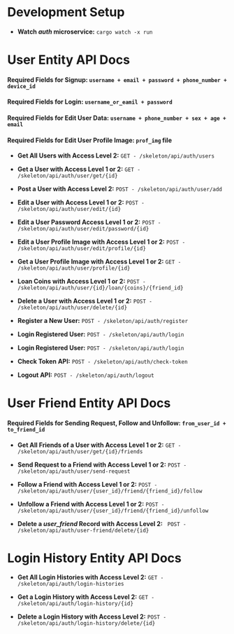 



# Development Setup

* **Watch _auth_ microservice:** ```cargo watch -x run```

# User Entity API Docs

#### Required Fields for Signup: ```username + email + password + phone_number + device_id```

#### Required Fields for Login: ```username_or_eamil + password```

#### Required Fields for Edit User Data: ```username + phone_number + sex + age + email```

#### Required Fields for Edit User Profile Image: ```prof_img``` file

* **Get All Users with Access Level 2:** ```GET - /skeleton/api/auth/users```

* **Get a User with Access Level 1 or 2:** ```GET - /skeleton/api/auth/user/get/{id}```

* **Post a User with Access Level 2:** ```POST - /skeleton/api/auth/user/add```

* **Edit a User with Access Level 1 or 2:** ```POST - /skeleton/api/auth/user/edit/{id}```

* **Edit a User Password Access Level 1 or 2:** ```POST - /skeleton/api/auth/user/edit/password/{id}```

* **Edit a User Profile Image with Access Level 1 or 2:** ```POST - /skeleton/api/auth/user/edit/profile/{id}```

* **Get a User Profile Image with Access Level 1 or 2:** ```GET - /skeleton/api/auth/user/profile/{id}```

* **Loan Coins with Access Level 1 or 2:** ```POST - /skeleton/api/auth/user/{id}/loan/{coins}/{friend_id}```

* **Delete a User with Access Level 1 or 2:** ```POST - /skeleton/api/auth/user/delete/{id}```

* **Register a New User:** ```POST - /skeleton/api/auth/register```

* **Login Registered User:** ```POST - /skeleton/api/auth/login```

* **Login Registered User:** ```POST - /skeleton/api/auth/login```

* **Check Token API:** ```POST - /skeleton/api/auth/check-token```

* **Logout API:** ```POST - /skeleton/api/auth/logout```

# User Friend Entity API Docs

#### Required Fields for Sending Request, Follow and Unfollow: ```from_user_id + to_friend_id```

* **Get All Friends of a User with Access Level 1 or 2:** ```GET - /skeleton/api/auth/user/get/{id}/friends```

* **Send Request to a Friend with Access Level 1 or 2:** ```POST - /skeleton/api/auth/user/send-request```

* **Follow a Friend with Access Level 1 or 2:** ```POST - /skeleton/api/auth/user/{user_id}/friend/{friend_id}/follow```

* **Unfollow a Friend with Access Level 1 or 2:** ```POST - /skeleton/api/auth/user/{user_id}/friend/{friend_id}/unfollow```

* **Delete a _user_friend_ Record with Access Level 2:** ``` POST - /skeleton/api/auth/user-friend/delete/{id}```

# Login History Entity API Docs

* **Get All Login Histories with Access Level 2:** ```GET - /skeleton/api/auth/login-histories```

* **Get a Login History with Access Level 2:** ```GET - /skeleton/api/auth/login-history/{id}```

* **Delete a Login History with Access Level 2:** ```POST - /skeleton/api/auth/login-history/delete/{id}```